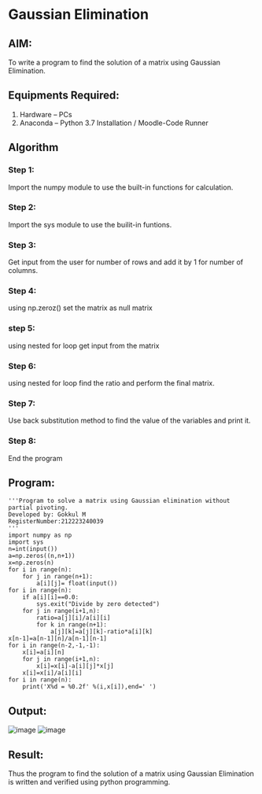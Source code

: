# Gaussian Elimination

## AIM:
To write a program to find the solution of a matrix using Gaussian Elimination.

## Equipments Required:
1. Hardware – PCs
2. Anaconda – Python 3.7 Installation / Moodle-Code Runner

## Algorithm
### Step 1:
Import the numpy module to use the built-in functions for calculation.
### Step 2:
Import the sys module to use the builit-in funtions.
### Step 3:
Get input from the user for number of rows and add it by 1 for number of columns.
### Step 4:
using np.zeroz() set the matrix as null matrix 
### step 5:
using nested for loop get input from the matrix
### Step 6:
using nested for loop find the ratio and perform the final matrix.
### Step 7:
Use back substitution method to find the value of the variables and print it.
### Step 8:
End the program
## Program:
```
'''Program to solve a matrix using Gaussian elimination without partial pivoting.
Developed by: Gokkul M
RegisterNumber:212223240039
'''
import numpy as np
import sys
n=int(input())
a=np.zeros((n,n+1))
x=np.zeros(n)
for i in range(n):
    for j in range(n+1):
        a[i][j]= float(input())
for i in range(n):
    if a[i][i]==0.0:
        sys.exit("Divide by zero detected")
    for j in range(i+1,n):
        ratio=a[j][i]/a[i][i]
        for k in range(n+1):
            a[j][k]=a[j][k]-ratio*a[i][k]
x[n-1]=a[n-1][n]/a[n-1][n-1]
for i in range(n-2,-1,-1):
    x[i]=a[i][n]
    for j in range(i+1,n):
        x[i]=x[i]-a[i][j]*x[j]
    x[i]=x[i]/a[i][i]
for i in range(n):
    print('X%d = %0.2f' %(i,x[i]),end=' ') 
```
## Output:
![image](https://github.com/Gokkul-M/Gaussian/assets/144870543/16269ff1-1b8b-4507-9320-bc71238e2535)
![image](https://github.com/Gokkul-M/Gaussian/assets/144870543/39cc7f14-f521-4df9-aa4b-8f4c247d5d15)
## Result:
Thus the program to find the solution of a matrix using Gaussian Elimination is written and verified using python programming.

